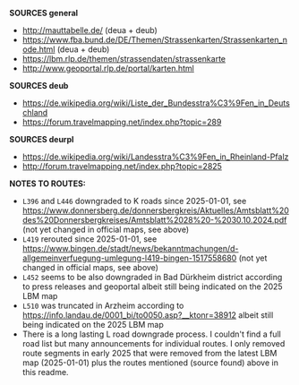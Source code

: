 ﻿**SOURCES general**
- http://mauttabelle.de/ (deua + deub)
- https://www.fba.bund.de/DE/Themen/Strassenkarten/Strassenkarten_node.html (deua + deub)
- https://lbm.rlp.de/themen/strassendaten/strassenkarte
- http://www.geoportal.rlp.de/portal/karten.html

**SOURCES deub**
- https://de.wikipedia.org/wiki/Liste_der_Bundesstra%C3%9Fen_in_Deutschland
- https://forum.travelmapping.net/index.php?topic=289

**SOURCES deurpl**
- https://de.wikipedia.org/wiki/Landesstra%C3%9Fen_in_Rheinland-Pfalz
- http://forum.travelmapping.net/index.php?topic=2825

**NOTES TO ROUTES:**
- `L396` and `L446` downgraded to K roads since 2025-01-01, see https://www.donnersberg.de/donnersbergkreis/Aktuelles/Amtsblatt%20des%20Donnersbergkreises/Amtsblatt%2028%20-%2030.10.2024.pdf (not yet changed in official maps, see above)
- `L419` rerouted since 2025-01-01, see https://www.bingen.de/stadt/news/bekanntmachungen/d-allgemeinverfuegung-umlegung-l419-bingen-1517558680 (not yet changed in official maps, see above)
- `L452` seems to be also downgraded in Bad Dürkheim district according to press releases and geoportal albeit still being indicated on the 2025 LBM map
- `L510` was truncated in Arzheim according to https://info.landau.de/0001_bi/to0050.asp?__ktonr=38912 albeit still being indicated on the 2025 LBM map
- There is a long lasting L road downgrade process. I couldn't find a full road list but many announcements for individual routes. I only removed route segments in early 2025 that were removed from the latest LBM map (2025-01-01) plus the routes mentioned (source found) above in this readme.